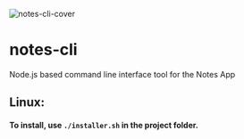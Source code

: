 ![notes-cli-cover](https://user-images.githubusercontent.com/67857588/121847996-0a86be80-cd07-11eb-94e1-1b8cb2df4f2d.png)



# notes-cli
Node.js based command line interface tool for the Notes App

## Linux:

#### To install, use `./installer.sh` in the project folder.


